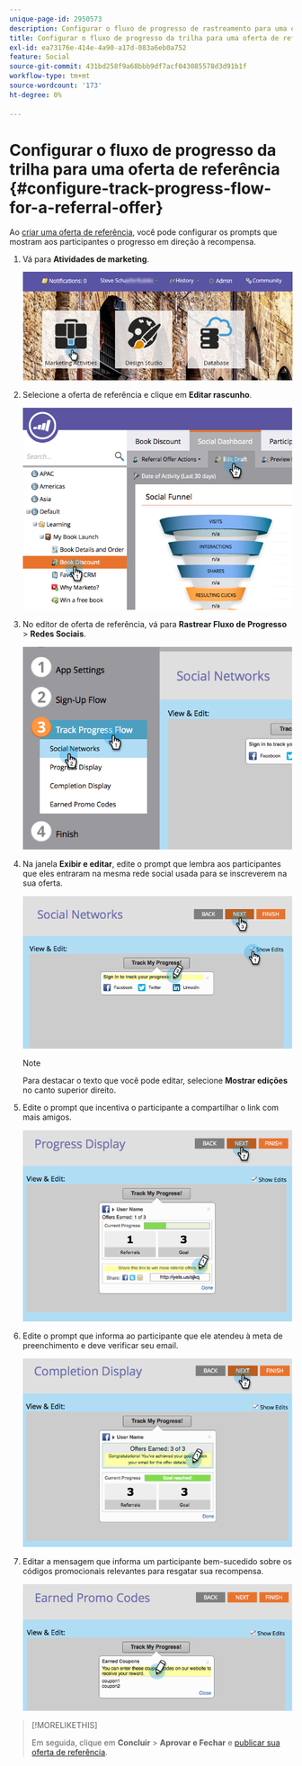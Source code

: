 ```yaml
---
unique-page-id: 2950573
description: Configurar o fluxo de progresso de rastreamento para uma oferta de referência - Documentação do Marketo - Documentação do produto
title: Configurar o fluxo de progresso da trilha para uma oferta de referência
exl-id: ea73176e-414e-4a90-a17d-083a6eb0a752
feature: Social
source-git-commit: 431bd258f9a68bbb9df7acf043085578d3d91b1f
workflow-type: tm+mt
source-wordcount: '173'
ht-degree: 0%

---
```


# Configurar o fluxo de progresso da trilha para uma oferta de referência {#configure-track-progress-flow-for-a-referral-offer}

Ao [criar uma oferta de referência](/help/marketo/product-docs/demand-generation/social/referral-offers/create-a-referral-offer.md), você pode configurar os prompts que mostram aos participantes o progresso em direção à recompensa.

1. Vá para **Atividades de marketing**.

   ![](assets/login-marketing-activities-4.png)

1. Selecione a oferta de referência e clique em **Editar rascunho**.

   ![](assets/image2014-9-22-14-3a35-3a31.png)

1. No editor de oferta de referência, vá para **Rastrear Fluxo de Progresso** > **Redes Sociais**.

   ![](assets/image2014-9-22-14-3a35-3a43.png)

1. Na janela **Exibir e editar**, edite o prompt que lembra aos participantes que eles entraram na mesma rede social usada para se inscreverem na sua oferta.

   ![](assets/image2014-9-22-14-3a35-3a58.png)

   >[!NOTE]
   >
   >Para destacar o texto que você pode editar, selecione **Mostrar edições** no canto superior direito.

1. Edite o prompt que incentiva o participante a compartilhar o link com mais amigos.

   ![](assets/image2014-9-22-14-3a36-3a22.png)

1. Edite o prompt que informa ao participante que ele atendeu à meta de preenchimento e deve verificar seu email.

   ![](assets/image2014-9-22-14-3a36-3a36.png)

1. Editar a mensagem que informa um participante bem-sucedido sobre os códigos promocionais relevantes para resgatar sua recompensa.

   ![](assets/image2014-9-22-14-3a36-3a43.png)

>[!MORELIKETHIS]
>
>Em seguida, clique em **Concluir** > **Aprovar e Fechar** e [publicar sua oferta de referência](/help/marketo/product-docs/demand-generation/social/referral-offers/publish-a-referral-offer.md).
